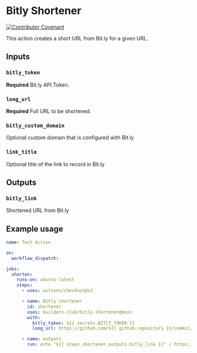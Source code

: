 # Bitly Shortener

[![Contributor Covenant](https://img.shields.io/badge/Contributor%20Covenant-v2.0%20adopted-ff69b4.svg)](.github/CODE_OF_CONDUCT.md)

This action creates a short URL from Bit.ly for a given URL.

## Inputs

### `bitly_token`

**Required** Bit.ly API Token. 

### `long_url`

**Required** Full URL to be shortened.

### `bitly_custom_domain`

Optional custom domain that is configured with Bit.ly

### `link_title`

Optional title of the link to record in Bit.ly

## Outputs

### `bitly_link`

Shortened URL from Bit.ly

## Example usage

```yaml
name: Test Action

on:
  workflow_dispatch:

jobs:
  shorten:
    runs-on: ubuntu-latest
    steps:
      - uses: actions/checkout@v2

      - name: Bitly shortener
        id: shortener
        uses: builders-club/bitly-shortener@main
        with:
          bitly_token: ${{ secrets.BITLY_TOKEN }}
          long_url: https://github.com/${{ github.repository }}/commit/${{ github.sha }}

      - name: outputs
        run: echo "${{ steps.shortener.outputs.bitly_link }}" / https://github.com/${{ github.repository }}/commit/${{ github.sha }}
```
